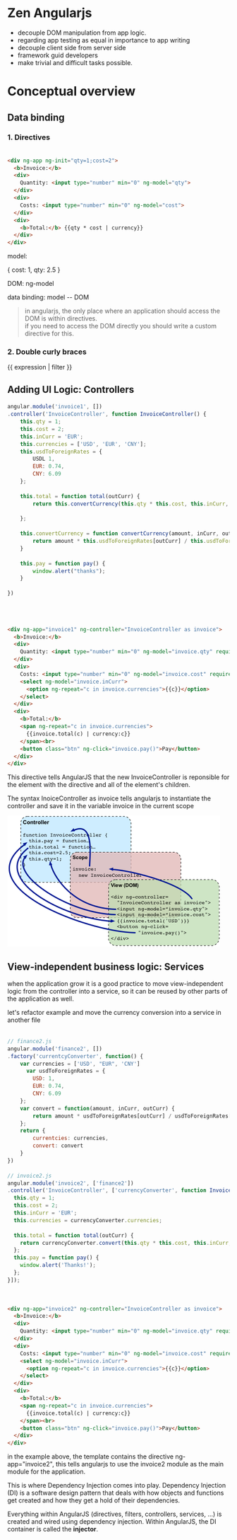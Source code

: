 
# Zen Angularjs

* decouple DOM manipulation from app logic.
* regarding app testing as equal in importance to app writing
* decouple client side from server side
* framework guid developers
* make trivial and difficult tasks possible.


# Conceptual overview

## Data binding


### 1. Directives

```html

<div ng-app ng-init="qty=1;cost=2">
  <b>Invoice:</b>
  <div>
    Quantity: <input type="number" min="0" ng-model="qty">
  </div>
  <div>
    Costs: <input type="number" min="0" ng-model="cost">
  </div>
  <div>
    <b>Total:</b> {{qty * cost | currency}}
  </div>
</div>

```

model:

{
    cost: 1,
    qty: 2.5
}

DOM: 
ng-model

data binding: model -- DOM


> in angularjs, the only place where an application should access the DOM is within directives.\
    if you need to access the DOM directly you should write a custom directive for this.




### 2. Double curly braces

{{ expression | filter }}

## Adding UI Logic: Controllers

``` js
angular.module('invoice1', [])
.controller('InvoiceController', function InvoiceController() {
    this.qty = 1;
    this.cost = 2;
    this.inCurr = 'EUR';
    this.currencies = ['USD', 'EUR', 'CNY'];
    this.usdToForeignRates = {
        USDL 1,
        EUR: 0.74,
        CNY: 6.09
    };

    this.total = function total(outCurr) {
        return this.convertCurrency(this.qty * this.cost, this.inCurr, outCurr);

    };

    this.convertCurrency = function convertCurrency(amount, inCurr, outCurr) {
        return amount * this.usdToForeignRates[outCurr] / this.usdToForeignRates[inCurr];
    }

    this.pay = function pay() {
        window.alert("thanks");
    }
    
})
```

```html



<div ng-app="invoice1" ng-controller="InvoiceController as invoice">
  <b>Invoice:</b>
  <div>
    Quantity: <input type="number" min="0" ng-model="invoice.qty" required >
  </div>
  <div>
    Costs: <input type="number" min="0" ng-model="invoice.cost" required >
    <select ng-model="invoice.inCurr">
      <option ng-repeat="c in invoice.currencies">{{c}}</option>
    </select>
  </div>
  <div>
    <b>Total:</b>
    <span ng-repeat="c in invoice.currencies">
      {{invoice.total(c) | currency:c}}
    </span><br>
    <button class="btn" ng-click="invoice.pay()">Pay</button>
  </div>
</div>

```


This directive tells AngularJS that the new InvoiceController is reponsible for the element with the directive and all of the element's children.

The syntax InoiceController as invoice tells angularjs to instantiate the controller and save it in the variable invoice in the current scope

![](concepts-databinding2.png)


## View-independent business logic: Services

when the application grow it is a good practice to move view-independent logic from the controller into a service, so it can be reused by other parts of the application as well.

let's refactor example and move the currency conversion into a service in another file

```js

// finance2.js
angular.module('finance2', [])
.factory('currentcyConverter', function() {
    var currencies = ['USD', "EUR", 'CNY']
      var usdToForeignRates = {
        USD: 1,
        EUR: 0.74,
        CNY: 6.09
    };
    var convert = function(amount, inCurr, outCurr) {
        return amount * usdToForeignRates[outCurr] / usdToForeignRates[inCurr];
    };
    return {
        currentcies: currencies,
        convert: convert
    }
})

// invoice2.js
angular.module('invoice2', ['finance2'])
.controller('InvoiceController', ['currencyConverter', function InvoiceController() {
  this.qty = 1;
  this.cost = 2;
  this.inCurr = 'EUR';
  this.currencies = currencyConverter.currencies;

  this.total = function total(outCurr) {
    return currencyConverter.convert(this.qty * this.cost, this.inCurr, outCurr);
  };
  this.pay = function pay() {
    window.alert('Thanks!');
  };
}]);

```

```html


<div ng-app="invoice2" ng-controller="InvoiceController as invoice">
  <b>Invoice:</b>
  <div>
    Quantity: <input type="number" min="0" ng-model="invoice.qty" required >
  </div>
  <div>
    Costs: <input type="number" min="0" ng-model="invoice.cost" required >
    <select ng-model="invoice.inCurr">
      <option ng-repeat="c in invoice.currencies">{{c}}</option>
    </select>
  </div>
  <div>
    <b>Total:</b>
    <span ng-repeat="c in invoice.currencies">
      {{invoice.total(c) | currency:c}}
    </span><br>
    <button class="btn" ng-click="invoice.pay()">Pay</button>
  </div>
</div>


```
in the example above, the template contains the directive ng-app="invoice2", this tells angularjs to use the invoice2 module as the main module for  the application.




This is where Dependency Injection comes into play. Dependency Injection (DI) is a software design pattern that deals with how objects and functions get created and how they get a hold of their dependencies. 

Everything within AngularJS (directives, filters, controllers, services, ...) is created and wired using dependency injection. Within AngularJS, the DI container is called the **injector**.
